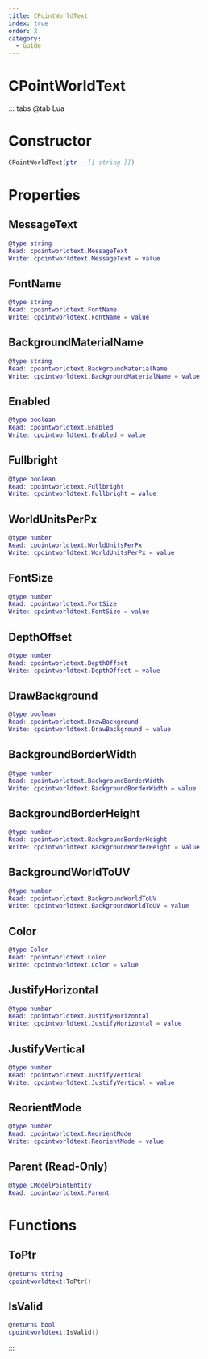 ```yaml
---
title: CPointWorldText
index: true
order: 2
category:
  - Guide
---
```


# CPointWorldText

::: tabs
@tab Lua
# Constructor
```lua
CPointWorldText(ptr --[[ string ]])
```
# Properties
## MessageText 
```lua
@type string
Read: cpointworldtext.MessageText
Write: cpointworldtext.MessageText = value
```
## FontName 
```lua
@type string
Read: cpointworldtext.FontName
Write: cpointworldtext.FontName = value
```
## BackgroundMaterialName 
```lua
@type string
Read: cpointworldtext.BackgroundMaterialName
Write: cpointworldtext.BackgroundMaterialName = value
```
## Enabled 
```lua
@type boolean
Read: cpointworldtext.Enabled
Write: cpointworldtext.Enabled = value
```
## Fullbright 
```lua
@type boolean
Read: cpointworldtext.Fullbright
Write: cpointworldtext.Fullbright = value
```
## WorldUnitsPerPx 
```lua
@type number
Read: cpointworldtext.WorldUnitsPerPx
Write: cpointworldtext.WorldUnitsPerPx = value
```
## FontSize 
```lua
@type number
Read: cpointworldtext.FontSize
Write: cpointworldtext.FontSize = value
```
## DepthOffset 
```lua
@type number
Read: cpointworldtext.DepthOffset
Write: cpointworldtext.DepthOffset = value
```
## DrawBackground 
```lua
@type boolean
Read: cpointworldtext.DrawBackground
Write: cpointworldtext.DrawBackground = value
```
## BackgroundBorderWidth 
```lua
@type number
Read: cpointworldtext.BackgroundBorderWidth
Write: cpointworldtext.BackgroundBorderWidth = value
```
## BackgroundBorderHeight 
```lua
@type number
Read: cpointworldtext.BackgroundBorderHeight
Write: cpointworldtext.BackgroundBorderHeight = value
```
## BackgroundWorldToUV 
```lua
@type number
Read: cpointworldtext.BackgroundWorldToUV
Write: cpointworldtext.BackgroundWorldToUV = value
```
## Color 
```lua
@type Color
Read: cpointworldtext.Color
Write: cpointworldtext.Color = value
```
## JustifyHorizontal 
```lua
@type number
Read: cpointworldtext.JustifyHorizontal
Write: cpointworldtext.JustifyHorizontal = value
```
## JustifyVertical 
```lua
@type number
Read: cpointworldtext.JustifyVertical
Write: cpointworldtext.JustifyVertical = value
```
## ReorientMode 
```lua
@type number
Read: cpointworldtext.ReorientMode
Write: cpointworldtext.ReorientMode = value
```
## Parent (Read-Only)
```lua
@type CModelPointEntity
Read: cpointworldtext.Parent
```
# Functions
## ToPtr
```lua
@returns string
cpointworldtext:ToPtr()
```
## IsValid
```lua
@returns bool
cpointworldtext:IsValid()
```

:::